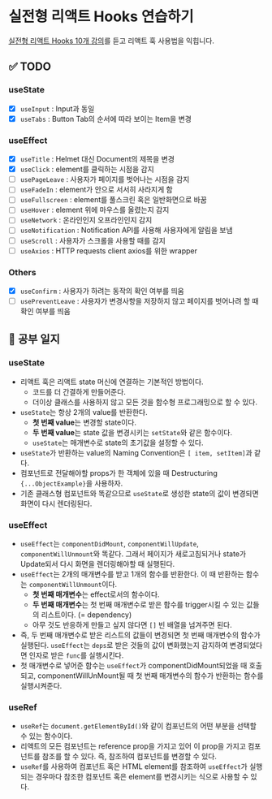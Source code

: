 # 실전형 리액트 Hooks 연습하기

[실전형 리액트 Hooks 10개 강의](https://nomadcoders.co/react-hooks-introduction)를 듣고 리액트 훅 사용법을 익힙니다.

## ✅ TODO

### useState

- [x] `useInput` : Input과 동일
- [x] `useTabs` : Button Tab의 순서에 따라 보이는 Item을 변경

### useEffect

- [x] `useTitle` : Helmet 대신 Document의 제목을 변경
- [x] `useClick` : element를 클릭하는 시점을 감지
- [ ] `usePageLeave` : 사용자가 페이지를 벗어나는 시점을 감지
- [ ] `useFadeIn` : element가 안으로 서서히 사라지게 함
- [ ] `useFullscreen` : element를 풀스크린 혹은 일반화면으로 바꿈
- [ ] `useHover` : element 위에 마우스를 올렸는지 감지
- [ ] `useNetwork` : 온라인인지 오프라인인지 감지
- [ ] `useNotification` : Notification API를 사용해 사용자에게 알림을 보냄
- [ ] `useScroll` : 사용자가 스크롤을 사용할 때를 감지
- [ ] `useAxios` : HTTP requests client axios를 위한 wrapper

### Others
- [x] `useConfirm` : 사용자가 하려는 동작의 확인 여부를 띄움
- [ ] `usePreventLeave` : 사용자가 변경사항을 저장하지 않고 페이지를 벗어나려 할 때 확인 여부를 띄움

## 📝 공부 일지

### useState

- 리액트 훅은 리액트 state 머신에 연결하는 기본적인 방법이다.
  - 코드를 더 간결하게 만들어준다.
  - 더이상 클래스를 사용하지 않고 모든 것을 함수형 프로그래밍으로 할 수 있다.
- `useState`는 항상 2개의 value를 반환한다.
  - **첫 번째 value**는 변경할 state이다.
  - **두 번째 value**는 state 값을 변경시키는 `setState`와 같은 함수이다.
  - `useState`는 매개변수로 state의 초기값을 설정할 수 있다.
- `useState`가 반환하는 value의 Naming Convention은 `[ item, setItem]`과 같다.
- 컴포넌트로 전달해야할 props가 한 객체에 있을 때 Destructuring `{...ObjectExample}`을 사용하자.
- 기존 클래스형 컴포넌트와 똑같으므로 `useState`로 생성한 state의 값이 변경되면 화면이 다시 렌더링된다.

### useEffect

- `useEffect`는 `componentDidMount`, `componentWillUpdate`, `componentWillUnmount`와 똑같다. 그래서 페이지가 새로고침되거나 state가 Update되서 다시 화면을 렌더링해야할 때 실행된다.
- `useEffect`는 2개의 매개변수를 받고 1개의 함수를 반환한다. 이 때 반환하는 함수는 `componentWillUnmount`이다.
  - **첫 번째 매개변수**는 effect로서의 함수이다.
  - **두 번째 매개변수**는 첫 번째 매개변수로 받은 함수를 trigger시킬 수 있는 값들의 리스트이다. (= dependency)
  - 아무 것도 반응하게 만들고 싶지 않다면 `[]` 빈 배열을 넘겨주면 된다.
- 즉, 두 번째 매개변수로 받은 리스트의 값들이 변경되면 첫 번째 매개변수의 함수가 실행된다. `useEffect`는 `deps`로 받은 것들의 값이 변화했는지 감지하여 변경되었다면 인자로 받은 `func`를 실행시킨다.
- 첫 매개변수로 넣어준 함수는 `useEffect`가 componentDidMount되었을 때 호출되고, componentWillUnMount될 때 첫 번째 매개변수의 함수가 반환하는 함수를 실행시켜준다.


### useRef
- `useRef`는 `document.getElementById()`와 같이 컴포넌트의 어떤 부분을 선택할 수 있는 함수이다.
- 리액트의 모든 컴포넌트는 reference prop을 가지고 있어 이 prop을 가지고 컴포넌트를 참조를 할 수 있다. 즉, 참조하여 컴포넌트를 변경할 수 있다.
- `useRef`를 사용하여 컴포넌트 혹은 HTML element를 참조하여 `useEffect`가 실행되는 경우마다 참조한 컴포넌트 혹은 element를 변경시키는 식으로 사용할 수 있다.